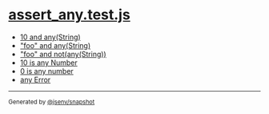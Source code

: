 # [assert_any.test.js](../assert_any.test.js)



- [10 and any(String)](10_and_any(string)/10_and_any(string).md)
- ["foo" and any(String)](foo_and_any(string)/foo_and_any(string).md)
- ["foo" and not(any(String))](foo_and_not(any(string))/foo_and_not(any(string)).md)
- [10 is any Number](10_is_any_number/10_is_any_number.md)
- [0 is any number](0_is_any_number/0_is_any_number.md)
- [any Error](any_error/any_error.md)

---
<sub>
  Generated by <a href="https://github.com/jsenv/core/tree/main/packages/independent/snapshot">@jsenv/snapshot</a>
</sub>